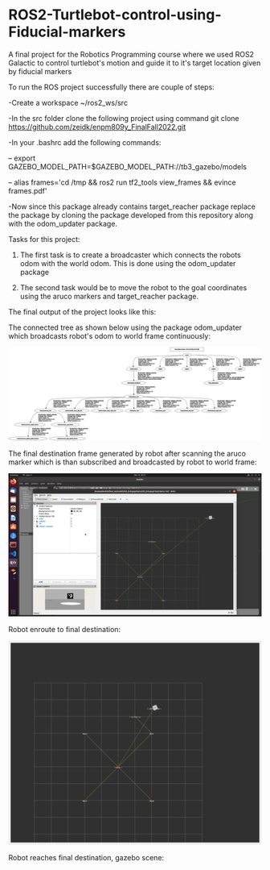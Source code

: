 # ROS2-Turtlebot-control-using-Fiducial-markers
A final project for the Robotics Programming course where we used ROS2 Galactic to control turtlebot's motion and guide it to it's target location given by fiducial markers

To run the ROS project successfully there are couple of steps:

-Create a workspace ~/ros2_ws/src

-In the src folder clone the following project using command git clone https://github.com/zeidk/enpm809y_FinalFall2022.git

-In your .bashrc add the following commands:

  – export GAZEBO_MODEL_PATH=$GAZEBO_MODEL_PATH:<path>/<to>/tb3_gazebo/models
  
  – alias frames='cd /tmp && ros2 run tf2_tools view_frames && evince frames.pdf'

-Now since this package already contains target_reacher package replace the package by cloning the package developed from this repository along with the odom_updater package.

Tasks for this project:

1. The first task is to create a broadcaster which connects the robots odom with the world odom. This is done using the odom_updater package

2. The second task would be to move the robot to the goal coordinates using the aruco markers and target_reacher package.

The final output of the project looks like this:

The connected tree as shown below using the package odom_updater which broadcasts robot's odom to world frame continuously:

![alt text](https://github.com/darshit-desai/ROS2-Turtlebot-control-using-Fiducial-markers/blob/main/img/frames.png)

The final destination frame generated by robot after scanning the aruco marker which is than subscribed and broadcasted by robot to world frame:

![alt text](https://github.com/darshit-desai/ROS2-Turtlebot-control-using-Fiducial-markers/blob/main/img/FrameCaptureInstance_rvizphotoorigin1arucomarker0.png)

Robot enroute to final destination:

![alt text](https://github.com/darshit-desai/ROS2-Turtlebot-control-using-Fiducial-markers/blob/main/img/rviz_Robot_enroute_to_aruco_marker_0_location_origin1.png)

Robot reaches final destination, gazebo scene:


